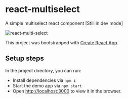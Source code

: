 # react-multiselect
A simple multiselect react component [Still in dev mode]

![react-multi-select](https://user-images.githubusercontent.com/1467801/34593955-f3a746fc-f182-11e7-9048-3f7960dbd0bc.gif)


This project was bootstrapped with [Create React App](https://github.com/facebookincubator/create-react-app).


## Setup steps

In the project directory, you can run:
- Install dependencies via `npm i`
- Start the demo app via `npm start`
- Open [http://localhost:3000](http://localhost:3000) to view it in the browser.

